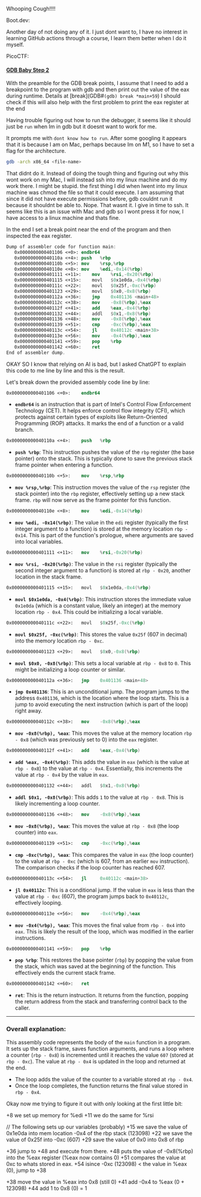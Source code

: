 Whooping Cough!!!!

Boot.dev:

Another day of not doing any of it. I just dont want to, I have no interest in learning GitHub actions through a course, I learn them better when I do it myself.

PicoCTF:
#### [GDB Baby Step 2](https://play.picoctf.org/playlists/2?m=29)
With the preamble for the GDB break points, I assume that I need to add a breakpoint to the program with gdb and then print out the value of the eax during runtime. Details  at [break](GDB#`(gdb) break *main+59`)
I should check if this will also help with the first problem to print the eax register at the end

Having trouble figuring out how to run the debugger, it seems like it should just be `run` when Im in gdb but it doesnt want to work for me.

It prompts me with `dont know how to run`. 
After some googling it appears that it is because I am on Mac, perhaps because Im on M1, so I have to set a flag for the architecture.

````bash
gdb -arch x86_64 <file-name>
````
That didnt do it.
Instead of doing the tough thing and figuring out why this wont work on my Mac, I will instead ssh into my linux machine and do my work there.
I might be stupid. the first thing I did when Iwent into my linux machine was chmod the file so that it could execute. I am assuming that since it did not have execute permissions before, gdb couldnt run it because it shouldnt be able to.  Nope. That wasnt it. I give in time to ssh. It seems like this is an issue with Mac and gdb so I wont press it for now, I have access to a linux machine and thats fine.

In the end I set a break point near the end of the program and then inspected the eax register.

```nasm
Dump of assembler code for function main:
   0x0000000000401106 <+0>:	endbr64
   0x000000000040110a <+4>:	push   %rbp
   0x000000000040110b <+5>:	mov    %rsp,%rbp
   0x000000000040110e <+8>:	mov    %edi,-0x14(%rbp)
   0x0000000000401111 <+11>:	mov    %rsi,-0x20(%rbp)
   0x0000000000401115 <+15>:	movl   $0x1e0da,-0x4(%rbp)
   0x000000000040111c <+22>:	movl   $0x25f,-0xc(%rbp)
   0x0000000000401123 <+29>:	movl   $0x0,-0x8(%rbp)
   0x000000000040112a <+36>:	jmp    0x401136 <main+48>
   0x000000000040112c <+38>:	mov    -0x8(%rbp),%eax
   0x000000000040112f <+41>:	add    %eax,-0x4(%rbp)
   0x0000000000401132 <+44>:	addl   $0x1,-0x8(%rbp)
   0x0000000000401136 <+48>:	mov    -0x8(%rbp),%eax
   0x0000000000401139 <+51>:	cmp    -0xc(%rbp),%eax
   0x000000000040113c <+54>:	jl     0x40112c <main+38>
   0x000000000040113e <+56>:	mov    -0x4(%rbp),%eax
   0x0000000000401141 <+59>:	pop    %rbp
   0x0000000000401142 <+60>:	ret
End of assembler dump.
```


OKAY SO I know that relying on AI is bad, but I asked ChatGPT to explain this code to me line by line and this is the result.

Let's break down the provided assembly code line by line:

```nasm
0x0000000000401106 <+0>:    endbr64
```

- **`endbr64`** is an instruction that is part of Intel's Control Flow Enforcement Technology (CET). It helps enforce control flow integrity (CFI), which protects against certain types of exploits like Return-Oriented Programming (ROP) attacks. It marks the end of a function or a valid branch.

```nasm
0x000000000040110a <+4>:    push   %rbp
```

- **`push %rbp`**: This instruction pushes the value of the `rbp` register (the base pointer) onto the stack. This is typically done to save the previous stack frame pointer when entering a function.

```nasm
0x000000000040110b <+5>:    mov    %rsp,%rbp
```

- **`mov %rsp,%rbp`**: This instruction moves the value of the `rsp` register (the stack pointer) into the `rbp` register, effectively setting up a new stack frame. `rbp` will now serve as the frame pointer for this function.

```nasm
0x000000000040110e <+8>:    mov    %edi,-0x14(%rbp)
```

- **`mov %edi, -0x14(%rbp)`**: The value in the `edi` register (typically the first integer argument to a function) is stored at the memory location `rbp - 0x14`. This is part of the function's prologue, where arguments are saved into local variables.

```nasm
0x0000000000401111 <+11>:   mov    %rsi,-0x20(%rbp)
```

- **`mov %rsi, -0x20(%rbp)`**: The value in the `rsi` register (typically the second integer argument to a function) is stored at `rbp - 0x20`, another location in the stack frame.

```nasm
0x0000000000401115 <+15>:   movl   $0x1e0da,-0x4(%rbp)
```

- **`movl $0x1e0da, -0x4(%rbp)`**: This instruction stores the immediate value `0x1e0da` (which is a constant value, likely an integer) at the memory location `rbp - 0x4`. This could be initializing a local variable.

```nasm
0x000000000040111c <+22>:   movl   $0x25f,-0xc(%rbp)
```

- **`movl $0x25f, -0xc(%rbp)`**: This stores the value `0x25f` (607 in decimal) into the memory location `rbp - 0xc`.

```nasm
0x0000000000401123 <+29>:   movl   $0x0,-0x8(%rbp)
```

- **`movl $0x0, -0x8(%rbp)`**: This sets a local variable at `rbp - 0x8` to `0`. This might be initializing a loop counter or similar.

```nasm
0x000000000040112a <+36>:   jmp    0x401136 <main+48>
```

- **`jmp 0x401136`**: This is an unconditional jump. The program jumps to the address `0x401136`, which is the location where the loop starts. This is a jump to avoid executing the next instruction (which is part of the loop) right away.

```nasm
0x000000000040112c <+38>:   mov    -0x8(%rbp),%eax
```

- **`mov -0x8(%rbp), %eax`**: This moves the value at the memory location `rbp - 0x8` (which was previously set to 0) into the `eax` register.

```nasm
0x000000000040112f <+41>:   add    %eax,-0x4(%rbp)
```

- **`add %eax, -0x4(%rbp)`**: This adds the value in `eax` (which is the value at `rbp - 0x8`) to the value at `rbp - 0x4`. Essentially, this increments the value at `rbp - 0x4` by the value in `eax`.

```nasm
0x0000000000401132 <+44>:   addl   $0x1,-0x8(%rbp)
```

- **`addl $0x1, -0x8(%rbp)`**: This adds `1` to the value at `rbp - 0x8`. This is likely incrementing a loop counter.

```nasm
0x0000000000401136 <+48>:   mov    -0x8(%rbp),%eax
```

- **`mov -0x8(%rbp), %eax`**: This moves the value at `rbp - 0x8` (the loop counter) into `eax`.

```nasm
0x0000000000401139 <+51>:   cmp    -0xc(%rbp),%eax
```

- **`cmp -0xc(%rbp), %eax`**: This compares the value in `eax` (the loop counter) to the value at `rbp - 0xc` (which is 607, from an earlier `mov` instruction). The comparison checks if the loop counter has reached 607.

```nasm
0x000000000040113c <+54>:   jl     0x40112c <main+38>
```

- **`jl 0x40112c`**: This is a conditional jump. If the value in `eax` is less than the value at `rbp - 0xc` (607), the program jumps back to `0x40112c`, effectively looping.

```nasm
0x000000000040113e <+56>:   mov    -0x4(%rbp),%eax
```

- **`mov -0x4(%rbp), %eax`**: This moves the final value from `rbp - 0x4` into `eax`. This is likely the result of the loop, which was modified in the earlier instructions.

```nasm
0x0000000000401141 <+59>:   pop    %rbp
```

- **`pop %rbp`**: This restores the base pointer (`rbp`) by popping the value from the stack, which was saved at the beginning of the function. This effectively ends the current stack frame.

```nasm
0x0000000000401142 <+60>:   ret
```

- **`ret`**: This is the return instruction. It returns from the function, popping the return address from the stack and transferring control back to the caller.

---

### Overall explanation:

This assembly code represents the body of the `main` function in a program. It sets up the stack frame, saves function arguments, and runs a loop where a counter (`rbp - 0x8`) is incremented until it reaches the value `607` (stored at `rbp - 0xc`). The value at `rbp - 0x4` is updated in the loop and returned at the end.

- The loop adds the value of the counter to a variable stored at `rbp - 0x4`.
- Once the loop completes, the function returns the final value stored in `rbp - 0x4`.

Okay now me trying to figure it out with only looking at the first little bit:

+8 we set up memory for %edi
+11 we do the same for %rsi

// The following sets up our variables (probably)
+15 we save the value of 0x1e0da into mem location -0x4 of the rbp stack (123098)
+22 we save the value of 0x25f into -0xc (607)
+29 save the value of 0x0 into 0x8 of rbp

+36 jump to +48 and execute from there.
+48 puts the value of -0x8(%rbp) into the %eax register (%eax now contains 0)
+51 compares the value at 0xc to whats stored in eax. 
+54 isince -0xc (123098) < the value in %eax (0), jump to +38

+38 move the value in %eax into 0x8 (still 0)
+41 add -0x4 to %eax (0 + 123098)
+44 add 1 to 0x8 (0) = 1

 



